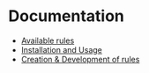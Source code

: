 # Documentation

- [Available rules](./rules.md)
- [Installation and Usage](./usage.md)
- [Creation & Development of rules](./development.md)
